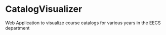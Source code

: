 # CatalogVisualizer
Web Application to visualize course catalogs for various years in the EECS department
